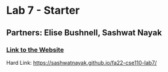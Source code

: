 # Lab 7 - Starter

## Partners: **Elise Bushnell, Sashwat Nayak**

### [Link to the Website](https://sashwatnayak.github.io/fa22-cse110-lab7/)

Hard Link: https://sashwatnayak.github.io/fa22-cse110-lab7/

